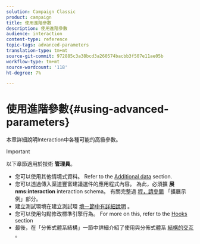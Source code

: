 ```yaml
---
solution: Campaign Classic
product: campaign
title: 使用進階參數
description: 使用進階參數
audience: interaction
content-type: reference
topic-tags: advanced-parameters
translation-type: tm+mt
source-git-commit: 972885c3a38bcd3a260574bacbb3f507e11ae05b
workflow-type: tm+mt
source-wordcount: '118'
ht-degree: 7%

---
```



# 使用進階參數{#using-advanced-parameters}

本章詳細說明Interaction中各種可能的高級參數。

>[!IMPORTANT]
>
>以下章節適用於技術 **管理員**。

* 您可以使用其他情境式資料。 Refer to the [Additional data](../../interaction/using/additional-data.md) section.
* 您可以透過傳入渠道豐富建議選件的應用程式內容。 為此，必須擴 **展nms:interaction** interaction schema。 有關完整過 [程，請參閱](../../interaction/using/extension-example.md) 「擴展示例」部分。
* 建立測試環境在建立測試環 [境一節中有詳細說明](../../interaction/using/creating-a-test-environment.md) 。
* 您可以使用勾點修改標準引擎行為。 For more on this, refer to the [Hooks](../../interaction/using/hooks.md) section
* 最後，在「分佈式體系結構」一節中詳細介紹了使用與分佈式體系 [結構的交互](../../interaction/using/distributed-architectures.md) 。
